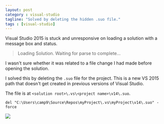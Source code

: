 ```yaml
---
layout: post
category : visual-studio
tagline: "Solved by deleting the hidden .suo file."
tags : [visual-studio]
---
```


Visual Studio 2015 is stuck and unresponsive on loading a solution with a message box and status.

> Loading Solution. Waiting for parse to complete... 

I wasn't sure whether it was related to a file change I had made before opening the solution. 

I solved this by deleting the `.suo` file for the project. This is a new VS 2015 path that doesn't get created in previous versions of Visual Studio.

The file is at `<solution root>\.vs\<project name>\v14\.suo`. 

    del "C:\Users\camp9\Source\Repos\myProject\.vs\myProject\v14\.suo" -force
    
![](http://i.imgur.com/aS4iN9p.png)    

